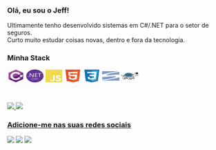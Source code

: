 ### Olá, eu sou o Jeff!

Ultimamente tenho desenvolvido sistemas em C#/.NET para o setor de seguros.  
Curto muito estudar coisas novas, dentro e fora da tecnologia.

### Minha Stack

<div style="display: inline_block">
  <img align="center" alt="Csharp" height="30" width="40" src="https://raw.githubusercontent.com/devicons/devicon/master/icons/csharp/csharp-original.svg">
  <img align="center" alt="DotNet" height="30" width="40" src="https://raw.githubusercontent.com/devicons/devicon/master/icons/dotnetcore/dotnetcore-original.svg">
  <img align="center" alt="Js" height="30" width="40" src="https://raw.githubusercontent.com/devicons/devicon/master/icons/javascript/javascript-plain.svg">
  <img align="center" alt="HTML" height="30" width="40" src="https://raw.githubusercontent.com/devicons/devicon/master/icons/html5/html5-original.svg">
  <img align="center" alt="CSS" height="30" width="40" src="https://raw.githubusercontent.com/devicons/devicon/master/icons/css3/css3-original.svg">
  <img align="center" alt="Subversion" height="30" width="40" src="https://raw.githubusercontent.com/devicons/devicon/master/icons/subversion/subversion-original.svg">
  <img align="center" alt="Tortoise" height="30" width="40" src="https://raw.githubusercontent.com/devicons/devicon/master/icons/tortoisegit/tortoisegit-original.svg">
</div>

##

<br />
<div>
  <a href="https://github.com/fergo8">
  <img height="180em" src="https://github-readme-stats.vercel.app/api?username=fergo8&show_icons=true&theme=dracula&include_all_commits=true&count_private=true"/>
  <img height="180em" src="https://github-readme-stats.vercel.app/api/top-langs/?username=fergo8&layout=compact&langs_count=7&theme=dracula"/>
</div>

### Adicione-me nas suas redes sociais

<a href="https://www.twitter.com/jffgomes" target="_blank"><img src="https://img.shields.io/badge/Twitter-1DA1F2?style=for-the-badge&logo=twitter&logoColor=white" target="_blank"></a> 
<a href="https://www.linkedin.com/in/jffgomes" target="_blank"><img src="https://img.shields.io/badge/-LinkedIn-%230077B5?style=for-the-badge&logo=linkedin&logoColor=white" target="_blank"></a>
<a href = "mailto:jefferson.g.silva8@gmail.com"><img src="https://img.shields.io/badge/-Gmail-%23333?style=for-the-badge&logo=gmail&logoColor=white" target="_blank"></a>
